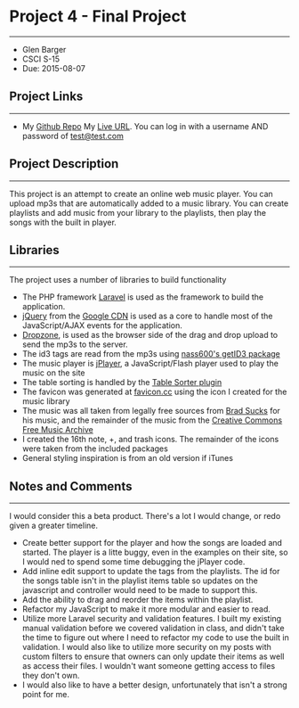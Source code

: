 # Project 4 - Final Project
****************************
- Glen Barger
- CSCI S-15
- Due: 2015-08-07

## Project Links
****************
- My [Github Repo](https://github.com/gbarger/dwa15-p4)
 My [Live URL](https://gbarger.com/school/2014/summer/csci_s15/p4/public). You can log in with a username AND password of test@test.com

## Project Description
***********************
This project is an attempt to create an online web music player. You can upload mp3s that are automatically added to a music library. You can create playlists and add music from your library to the playlists, then play the songs with the built in player.

## Libraries
************
The project uses a number of libraries to build functionality
- The PHP framework [Laravel](http://laravel.com/) is used as the framework to build the application.
- [jQuery](http://jquery.com/) from the [Google CDN](https://developers.google.com/speed/libraries/devguide#jquery) is used as a core to handle most of the JavaScript/AJAX events for the application.
- [Dropzone](http://www.dropzonejs.com/), is used as the browser side of the drag and drop upload to send the mp3s to the server.
- The id3 tags are read from the mp3s using [nass600's getID3 package](https://packagist.org/packages/nass600/get-id3)
- The music player is [jPlayer](http://jplayer.org/), a JavaScript/Flash player used to play the music on the site
- The table sorting is handled by the [Table Sorter plugin](http://tablesorter.com/)
- The favicon was generated at [favicon.cc](http://favicon.cc) using the icon I created for the music library
- The music was all taken from legally free sources from [Brad Sucks](http://www.bradsucks.net/) for his music, and the remainder of the music from the [Creative Commons Free Music Archive](http://freemusicarchive.org/curator/creative_commons/)
- I created the 16th note, +, and trash icons. The remainder of the icons were taken from the included packages
- General styling inspiration is from an old version if iTunes

## Notes and Comments
**********************
I would consider this a beta product. There's a lot I would change, or redo given a greater timeline.
- Create better support for the player and how the songs are loaded and started. The player is a litte buggy, even in the examples on their site, so I would ned to spend some time debugging the jPlayer code.
- Add inline edit support to update the tags from the playlists. The id for the songs table isn't in the playlist items table so updates on the javascript and controller would need to be made to support this.
- Add the ability to drag and reorder the items within the playlist.
- Refactor my JavaScript to make it more modular and easier to read.
- Utilize more Laravel security and validation features. I built my existing manual validation before we covered validation in class, and didn't take the time to figure out where I need to refactor my code to use the built in validation. I would also like to utilize more security on my posts with custom filters to ensure that owners can only update their items as well as access their files. I wouldn't want someone getting access to files they don't own.
- I would also like to have a better design, unfortunately that isn't a strong point for me.